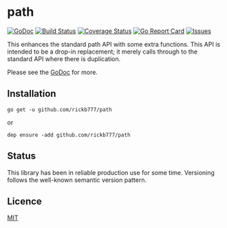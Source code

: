 # path

[![GoDoc](https://img.shields.io/badge/api-Godoc-blue.svg?style=flat-square)](https://godoc.org/github.com/rickb777/path)
[![Build Status](https://travis-ci.org/rickb777/path.svg?branch=master)](https://travis-ci.org/rickb777/path)
[![Coverage Status](https://coveralls.io/repos/rickb777/path/badge.svg?branch=master&service=github)](https://coveralls.io/github/rickb777/path?branch=master)
[![Go Report Card](https://goreportcard.com/badge/github.com/rickb777/path)](https://goreportcard.com/report/github.com/rickb777/path)
[![Issues](https://img.shields.io/github/issues/rickb777/path.svg)](https://github.com/rickb777/path/issues)

This enhances the standard path API with some extra functions. This API is intended to be a drop-in replacement;
it merely calls through to the standard API where there is duplication.

Please see the [GoDoc](https://godoc.org/github.com/rickb777/path) for more.

## Installation

    go get -u github.com/rickb777/path

or

    dep ensure -add github.com/rickb777/path

## Status

This library has been in reliable production use for some time. Versioning follows the well-known semantic version pattern.

## Licence

[MIT](LICENSE)
